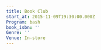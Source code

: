```yaml
---
title: Book Club
start_at: 2015-11-09T19:30:00.000Z
Program: bash
book_isbn: ''
Genre: ''
Venue: In-store
---
```

